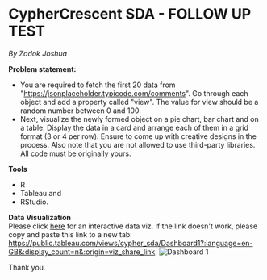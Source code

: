 # CypherCrescent SDA - FOLLOW UP TEST
*By Zadok Joshua*

**Problem statement:**
* You are required to fetch the first 20 data from "https://jsonplaceholder.typicode.com/comments". Go through each object and add a property called "view". The value for view should be a random number between 0 and 100.
* Next, visualize the newly formed object on a pie chart, bar chart and on a table. Display the data in a card and arrange each of them in a grid format (3 or 4 per row). Ensure to come up with creative designs in the process. Also note that you are not allowed to use third-party libraries. All code must be originally yours.

**Tools**
- R 
- Tableau and 
- RStudio.

**Data Visualization**
\
Please click [here](https://public.tableau.com/views/cypher_sda/Dashboard1?:language=en-GB&:display_count=n&:origin=viz_share_link) for an interactive data viz. If the link doesn't work, please copy and paste this link to a new tab: https://public.tableau.com/views/cypher_sda/Dashboard1?:language=en-GB&:display_count=n&:origin=viz_share_link.
![Dashboard 1](https://user-images.githubusercontent.com/65626254/154820080-ffdaa730-3846-4cd8-9601-50a3e48f2ee0.png)

Thank you.
